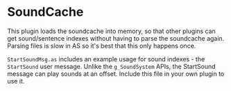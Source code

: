 # SoundCache
This plugin loads the soundcache into memory, so that other plugins can get sound/sentence indexes without having to parse the soundcache again. Parsing files is slow in AS so it's best that this only happens once.

`StartSoundMsg.as` includes an example usage for sound indexes - the `StartSound` user message. Unlike the `g_SoundSystem` APIs, the StartSound message can play sounds at an offset. Include this file in your own plugin to use it.
